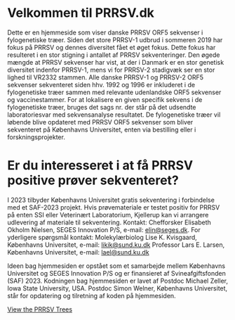 # Velkommen til PRRSV.dk

Dette er en hjemmeside som viser danske PRRSV ORF5 sekvenser i fylogenetiske træer.
Siden det store PRRSV-1 udbrud i sommeren 2019 har fokus på PRRSV og dennes diversitet fået et øget fokus. Dette fokus har resulteret i en stor stigning i antallet af PRRSV sekventeringer.
Den øgede mængde at PRRSV sekvenser har vist, at der i Danmark er en stor genetisk diversitet indenfor PRRSV-1, mens vi for PRRSV-2 stadigvæk ser en stor lighed til VR2332 stammen.
Alle danske PRRSV-1 og PRRSV-2 ORF5 sekvenser sekventeret siden hhv. 1992 og 1996 er inkluderet i de fylogenetiske træer sammen med relevante udenlandske ORF5 sekvenser og vaccinestammer.
For at lokalisere en given specifik sekvens i de fylogenetiske træer, bruges det sags nr. der står på det udsendte laboratoriesvar med sekvensanalyse resultatet.
De fylogenetiske træer vil løbende blive opdateret med PRRSV ORF5 sekvenser som bliver sekventeret på Københavns Universitet, enten via bestilling eller i forskningsprojekter.

# Er du interesseret i at få PRRSV positive prøver sekventeret?
I 2023 tilbyder Københavns Universitet gratis sekventering i forbindelse med et SAF-2023 projekt. Hvis prøvemateriale er testet positiv for PRRSV på enten SSI eller Veterinært Laboratorium, Kjellerup kan vi arrangere udlevering af materiale til sekventering. Kontakt: Chefforsker Elisabeth Okholm Nielsen, SEGES Innovation P/S, e-mail: elin@seges.dk.
For yderligere spørgsmål kontakt:
Molekylærbiolog Lise K. Kvisgaard, Københavns Universitet, e-mail: likik@sund.ku.dk
Professor Lars E. Larsen, Københavns Universitet, e-mail: lael@sund.ku.dk

Ideen bag hjemmesiden er opstået som et samarbejde mellem Københavns Universitet og SEGES Innovation P/S og er finansieret af Svineafgiftsfonden (SAF) 2023.
Kodningen bag hjemmesiden er lavet af Postdoc Michael Zeller, Iowa State University, USA.
Postdoc Simon Welner, Københavns Universitet, står for opdatering og tilretning af koden på hjemmesiden.


[View the PRRSV Trees](https://prrsv.dk/search_tree.html)
